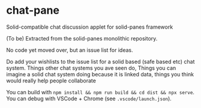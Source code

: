 # chat-pane

Solid-compatible chat discussion applet for solid-panes framework

(To be) Extracted from the solid-panes monolithic repository.

No code yet moved over, but an issue list for ideas.

Do add your wishlists to the issue list for a solid based (safe based etc) chat system. Things other chat systems you ave seen do, Things you can imagine a solid chat system doing because it is linked data, things you think would really help people collaborate

You can build with `npm install && npm run build && cd dist && npx serve`.
You can debug with VSCode + Chrome (see `.vscode/launch.json`).
